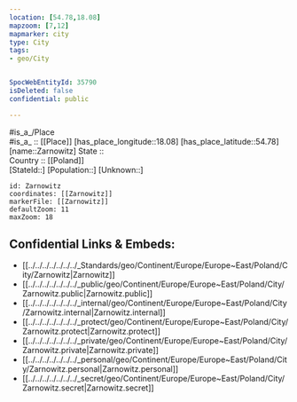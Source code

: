 ```yaml
---
location: [54.78,18.08] 
mapzoom: [7,12] 
mapmarker: city 
type: City
tags:
- geo/City


SpocWebEntityId: 35790
isDeleted: false
confidential: public

---
```

#is_a_/Place  
#is_a_ :: [[Place]] 
[has_place_longitude::18.08] 
[has_place_latitude::54.78] 
[name::Zarnowitz] 
State ::  
Country :: [[Poland]]  
[StateId::] 
[Population::] 
[Unknown::] 


```leaflet
id: Zarnowitz
coordinates: [[Zarnowitz]] 
markerFile: [[Zarnowitz]] 
defaultZoom: 11 
maxZoom: 18
```


## Confidential Links & Embeds: 
- [[../../../../../../../_Standards/geo/Continent/Europe/Europe~East/Poland/City/Zarnowitz|Zarnowitz]] 
- [[../../../../../../../_public/geo/Continent/Europe/Europe~East/Poland/City/Zarnowitz.public|Zarnowitz.public]] 
- [[../../../../../../../_internal/geo/Continent/Europe/Europe~East/Poland/City/Zarnowitz.internal|Zarnowitz.internal]] 
- [[../../../../../../../_protect/geo/Continent/Europe/Europe~East/Poland/City/Zarnowitz.protect|Zarnowitz.protect]] 
- [[../../../../../../../_private/geo/Continent/Europe/Europe~East/Poland/City/Zarnowitz.private|Zarnowitz.private]] 
- [[../../../../../../../_personal/geo/Continent/Europe/Europe~East/Poland/City/Zarnowitz.personal|Zarnowitz.personal]] 
- [[../../../../../../../_secret/geo/Continent/Europe/Europe~East/Poland/City/Zarnowitz.secret|Zarnowitz.secret]] 
